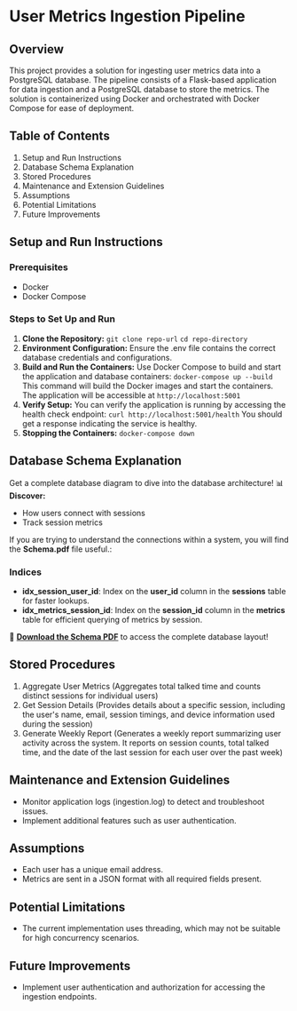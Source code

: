 # User Metrics Ingestion Pipeline
## Overview
This project provides a solution for ingesting user metrics data into a PostgreSQL database. The pipeline consists of a Flask-based application for data ingestion and a PostgreSQL database to store the metrics. The solution is containerized using Docker and orchestrated with Docker Compose for ease of deployment.
## Table of Contents
1. Setup and Run Instructions
2. Database Schema Explanation
3. Stored Procedures
4. Maintenance and Extension Guidelines
5. Assumptions
6. Potential Limitations
7. Future Improvements
## Setup and Run Instructions
### Prerequisites
- Docker
- Docker Compose
### Steps to Set Up and Run
1. **Clone the Repository:**
`git clone repo-url`
`cd repo-directory`
2. **Environment Configuration:**
Ensure the .env file contains the correct database credentials and configurations.
3. **Build and Run the Containers:**
Use Docker Compose to build and start the application and database containers:
`docker-compose up --build`
This command will build the Docker images and start the containers. The application will be accessible at `http://localhost:5001`
4. **Verify Setup:**
You can verify the application is running by accessing the health check endpoint:
`curl http://localhost:5001/health`
You should get a response indicating the service is healthy.
5. **Stopping the Containers:**
`docker-compose down`
## Database Schema Explanation
Get a complete database diagram to dive into the database architecture! 📊
**Discover:**  
- How users connect with sessions  
- Track session metrics  
  
If you are trying to understand the connections within a system, you will find the **Schema.pdf** file useful.:
### Indices
- **idx_session_user_id**: Index on the **user_id** column in the **sessions** table for faster lookups.
- **idx_metrics_session_id**: Index on the **session_id** column in the **metrics** table for efficient querying of metrics by session.

📂 **[Download the Schema PDF](https://github.com/Anna-Gaplanyan/User-Metrics-Ingestion/blob/main/Schema/Schema.pdf)** to access the complete database layout!


## Stored Procedures
1. Aggregate User Metrics (Aggregates total talked time and counts distinct sessions for individual users)
2. Get Session Details (Provides details about a specific session, including the user's name, email, session timings, and device information used during the session)
3. Generate Weekly Report (Generates a weekly report summarizing user activity across the system. It reports on session counts, total talked time, and the date of the last session for each user over the past week)
 
## Maintenance and Extension Guidelines
- Monitor application logs (ingestion.log) to detect and troubleshoot issues.
- Implement additional features such as user authentication.

## Assumptions
- Each user has a unique email address.
- Metrics are sent in a JSON format with all required fields present.

## Potential Limitations
- The current implementation uses threading, which may not be suitable for high concurrency scenarios.

## Future Improvements
- Implement user authentication and authorization for accessing the ingestion endpoints.

   
